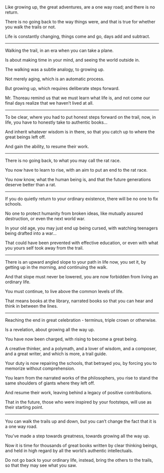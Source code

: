 Like growing up, the great adventures,
are a one way road; and there is no return.

There is no going back to the way things were,
and that is true for whether you walk the trails or not.

Life is constantly changing,
things come and go, days add and subtract.

---

Walking the trail,
in an era when you can take a plane.

Is about making time in your mind,
and seeing the world outside in.

The walking was a subtle analogy,
to growing up.

Not merely aging,
which is an automatic process.

But growing up,
which requires deliberate steps forward.

Mr. Thoreau remind us that we must learn what life is,
and not come our final days realize that we haven’t lived at all.

---

To be clear, where you had to put honest steps forward on the trail,
now, in life, you have to honestly take to authentic books...

And inherit whatever wisdom is in there,
so that you catch up to where the great beings left off.

And gain the ability,
to resume their work.

---

There is no going back,
to what you may call the rat race.

You now have to learn to rise,
with an aim to put an end to the rat race.

You now know, what the human being is,
and that the future generations deserve better than a rat.

---

If you do quietly return to your ordinary existence,
there will be no one to fix schools.

No one to protect humanity from broken ideas,
like mutually assured destruction, or even the next world war.

In your old age, you may just end up being cursed,
with watching teenagers being drafted into a war...

That could have been prevented with effective education,
or even with what you yours self took away from the trail.

---

There is an upward angled slope to your path in life now,
you set it, by getting up in the morning, and continuing the walk.

And that slope must never be lowered,
you are now forbidden from living an ordinary life.

You must continue,
to live above the common levels of life.

That means books at the library,
narrated books so that you can hear and think in between the lines.

---

Reaching the end in great celebration -
terminus, triple crown or otherwise.

Is a revelation,
about growing all the way up.

You have now been charged,
with rising to become a great being.

A creative thinker, and a polymath,
and a lover of wisdom, and a composer, and a great writer, and which is more, a trail guide.

Your duty is now repairing the schools,
that betrayed you, by forcing you to memorize without comprehension.

You learn from the narrated works of the philosophers,
you rise to stand the same shoulders of giants where they left off.

And resume their work,
leaving behind a legacy of positive contributions.

That in the future, those who were inspired by your footsteps,
will use as their starting point.

---

You can walk the trails up and down,
but you can’t change the fact that it is a one way road.

You’ve made a step towards greatness,
towards growing all the way up.

Now it is time for thousands of great books written by clear thinking beings,
and held in high regard by all the world’s authentic intellectuals.

Do not go back to your ordinary life,
instead, bring the others to the trails, so that they may see what you saw.
